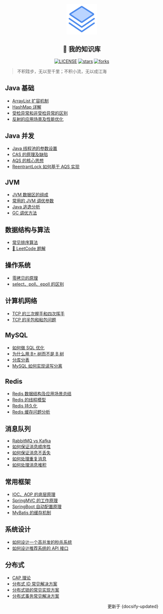 <p align="center">
    <a href="https://github.com/liuyuhe666/docs"><img width="100px" src="./images/logo.png" alt="logo"></a>
    <h2 align="center">📖 我的知识库</h2>
</p>
<p align="center">
    <a href="https://github.com/liuyuhe666/docs/blob/main/LICENSE"><img src="https://img.shields.io/github/license/liuyuhe666/docs?color=42b883&style=flat-square" alt="LICENSE"></a>
    <a href="https://github.com/liuyuhe666/docs/stargazers"><img src="https://img.shields.io/github/stars/liuyuhe666/docs?color=42b883&logo=github&style=flat-square" alt="stars"></a>
    <a href="https://github.com/liuyuhe666/docs/network/members"><img src="https://img.shields.io/github/forks/liuyuhe666/docs?color=42b883&logo=github&style=flat-square" alt="forks"></a>
</p>

> 不积跬步，无以至千里；不积小流，无以成江海

## Java 基础

- [ArrayList 扩容机制](Java基础/ArrayList扩容机制.md)
- [HashMap 详解](Java基础/HashMap详解.md)
- [受检异常和非受检异常的区别](Java基础/受检异常和非受检异常的区别.md)
- [反射的应用场景及性能优化](Java基础/反射的应用场景及性能优化.md)

## Java 并发

- [Java 线程池的参数设置](Java并发/Java线程池的参数设置.md)
- [CAS 的原理及缺陷](Java并发/CAS的原理及缺陷.md)
- [AQS 的核心思想](Java并发/AQS的核心思想.md)
- [ReentrantLock 如何基于 AQS 实现](Java并发/ReentrantLock如何基于AQS实现.md)

## JVM

- [JVM 数据区的组成](JVM/JVM数据区的组成.md)
- [常用的 JVM 调优参数](JVM/常用的JVM调优参数.md)
- [Java 逃逸分析](JVM/Java逃逸分析.md)
- [GC 调优方法](JVM/GC调优方法.md)

## 数据结构与算法

- [常见排序算法](数据结构与算法/常见排序算法.md)
- [🚀 LeetCode 题解](https://github.com/liuyuhe666/leetcode)

## 操作系统

- [零拷贝的原理](操作系统/零拷贝的原理.md)
- [select、poll、epoll 的区别](操作系统/select、poll、epoll的区别.md)

## 计算机网络

- [TCP 的三次握手和四次挥手](计算机网络/TCP的三次握手和四次挥手.md)
- [TCP 的半包和粘包问题](计算机网络/TCP的半包和粘包问题.md)

## MySQL

- [如何做 SQL 优化](MySQL/如何做SQL优化.md)
- [为什么用 B+ 树而不是 B 树](MySQL/为什么用B+树而不是B树.md)
- [分库分表](MySQL/分库分表.md)
- [MySQL 如何实现读写分离](MySQL/如何实现读写分离.md)

## Redis

- [Redis 数据结构及应用场景总结](Redis/Redis数据结构及应用场景总结.md)
- [Redis 的线程模型](Redis/Redis的线程模型.md)
- [Redis 持久化](Redis/Redis持久化.md)
- [Redis 缓存问题分析](Redis/Redis缓存问题分析.md)

## 消息队列

- [RabbitMQ vs Kafka](消息队列/RabbitMQ-vs-Kafka.md)
- [如何保证消息顺序性](消息队列/如何保证消息顺序性.md)
- [如何保证消息不丢失](消息队列/如何保证消息不丢失.md)
- [如何处理重复消息](消息队列/如何处理重复消息.md)
- [如何处理消息堆积](消息队列/如何处理消息堆积.md)

## 常用框架

- [IOC、AOP 的底层原理](常用框架/IOC、AOP的底层原理.md)
- [SpringMVC 的工作原理](常用框架/SpringMVC的工作原理.md)
- [SpringBoot 自动配置原理](常用框架/SpringBoot自动配置原理.md)
- [MyBatis 的缓存机制](常用框架/MyBatis的缓存机制.md)

## 系统设计

- [如何设计一个高并发的秒杀系统](系统设计/如何设计一个高并发的秒杀系统.md)
- [如何设计推荐系统的 API 接口](系统设计/如何设计推荐系统的API接口.md)

## 分布式

- [CAP 理论](分布式/CAP理论.md)
- [分布式 ID 常见解决方案](分布式/分布式ID常见解决方案.md)
- [分布式锁的常见实现方案](分布式/分布式锁的常见实现方案.md)
- [分布式事务常见解决方案](分布式/分布式事务常见解决方案.md)

<div>
    <p align="right">更新于 {docsify-updated}</p>
</div>
